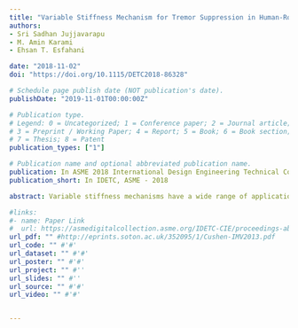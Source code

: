```yaml
---
title: "Variable Stiffness Mechanism for Tremor Suppression in Human-Robot Interaction"
authors:
- Sri Sadhan Jujjavarapu
- M. Amin Karami
- Ehsan T. Esfahani

date: "2018-11-02"
doi: "https://doi.org/10.1115/DETC2018-86328"

# Schedule page publish date (NOT publication's date).
publishDate: "2019-11-01T00:00:00Z"

# Publication type.
# Legend: 0 = Uncategorized; 1 = Conference paper; 2 = Journal article;
# 3 = Preprint / Working Paper; 4 = Report; 5 = Book; 6 = Book section;
# 7 = Thesis; 8 = Patent
publication_types: ["1"]

# Publication name and optional abbreviated publication name.
publication: In ASME 2018 International Design Engineering Technical Conferences and Computers and Information in Engineering Conference. American Society of Mechanical Engineers Digital Collection.
publication_short: In IDETC, ASME - 2018

abstract: Variable stiffness mechanisms have a wide range of applications in the field of human-robot interactions such as rehabilitation robotics, prosthesis and industrial robotics due to their ability to comply with the human limb stiffness in an unstructured environment. This paper presents the analysis of a single degree of freedom variable stiffness actuator based on nonlinear force interactions between permanent magnets and its effect on the natural frequency of the system. In the proposed mechanism, variable stiffness is achieved by modifying the separation between magnets. The main goal here is to achieve a desired cutoff frequency by varying the stiffness of the system to filter out the involuntary movement of upper limb during physical human-robot interactions. Moreover, due to the spring-like non-contact force interactions between magnets, this mechanism can prevent the exchange of high impact forces between the robot and human.

#links:
#- name: Paper Link
#  url: https://asmedigitalcollection.asme.org/IDETC-CIE/proceedings-abstract/IDETC-CIE2017/58158/V003T13A003/259070
url_pdf: "" #http://eprints.soton.ac.uk/352095/1/Cushen-IMV2013.pdf
url_code: "" #'#'
url_dataset: "" #'#'
url_poster: "" #'#'
url_project: "" #''
url_slides: "" #''
url_source: "" #'#'
url_video: "" #'#'


---
```



